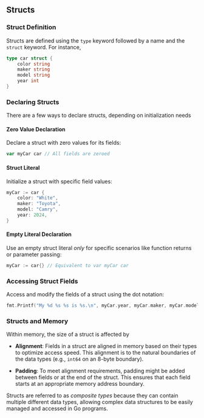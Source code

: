 ## Structs

### Struct Definition

Structs are defined using the `type` keyword followed by a name and the `struct` keyword. For instance,

```Go
type car struct {
	color string
	maker string
	model string
	year int
}
```

### Declaring Structs

There are a few ways to declare structs, depending on initialization needs

#### Zero Value Declaration

Declare a struct with zero values for its fields:

```Go
var myCar car // All fields are zeroed
```

#### Struct Literal

Initialize a struct with specific field values:

```Go
myCar := car {
	color: "White",
	maker: "Toyota",
	model: "Camry",
	year: 2024,
}
```

#### Empty Literal Declaration

Use an empty struct literal _only_ for specific scenarios like function returns or parameter passing:

```Go
myCar := car{} // Equivalent to var myCar car
```

### Accessing Struct Fields

Access and modify the fields of a struct using the dot notation:

```Go
fmt.Printf("My %d %s %s is %s.\n", myCar.year, myCar.maker, myCar.model, myCar.color)
```

### Structs and Memory

Within memory, the size of a struct is affected by

- **Alignment**: Fields in a struct are aligned in memory based on their types to optimize access speed. This alignment is to the natural boundaries of the data types (e.g., `int64` on an 8-byte boundary).

- **Padding**: To meet alignment requirements, padding might be added between fields or at the end of the struct. This ensures that each field starts at an appropriate memory address boundary.

Structs are referred to as _composite types_ because they can contain multiple different data types, allowing complex data structures to be easily managed and accessed in Go programs.

